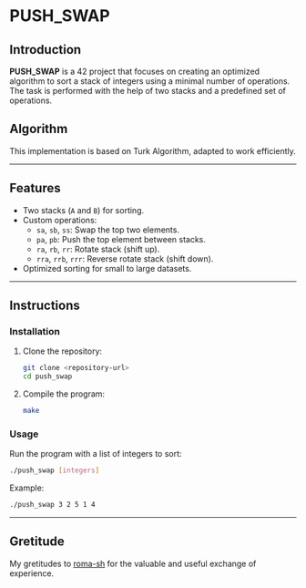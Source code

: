 # PUSH_SWAP

## Introduction

**PUSH_SWAP** is a 42 project that focuses on creating an optimized algorithm to sort a stack of integers using a minimal number of operations. The task is performed with the help of two stacks and a predefined set of operations.

## Algorithm

This implementation is based on Turk Algorithm, adapted to work efficiently.

---

## Features

- Two stacks (`A` and `B`) for sorting.
- Custom operations:
  - `sa`, `sb`, `ss`: Swap the top two elements.
  - `pa`, `pb`: Push the top element between stacks.
  - `ra`, `rb`, `rr`: Rotate stack (shift up).
  - `rra`, `rrb`, `rrr`: Reverse rotate stack (shift down).
- Optimized sorting for small to large datasets.

---

## Instructions

### Installation

1. Clone the repository:
   ```bash
   git clone <repository-url>
   cd push_swap
   ```
2. Compile the program:
   ```bash
   make
   ```

### Usage

Run the program with a list of integers to sort:
```bash
./push_swap [integers]
```
Example:
```bash
./push_swap 3 2 5 1 4
```

---

## Gretitude

My gretitudes to [roma-sh](https://github.com/roma-sh) for the valuable and useful exchange of experience.
